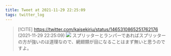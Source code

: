 ```yaml
---
title: Tweet at 2021-11-29 22:25:09
tags: twitter_log
---
```


> [!CITE] https://twitter.com/kaisekiriu/status/1465310865251762176 (2021-11-29 22:25:09)
> ![](https://twitter.com/kaisekiriu/status/1465310865251762176)
> スプリッターとランパーであればスプリッターの方が強いのは道理なので、網翅類が目になることはまず無いと思うのですよ。
